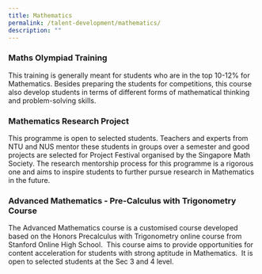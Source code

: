 ```yaml
---
title: Mathematics
permalink: /talent-development/mathematics/
description: ""
---
```

### Maths Olympiad Training


This training is generally meant for students who are in the top 10-12% for Mathematics. Besides preparing the students for competitions, this course also develop students in terms of different forms of mathematical thinking and problem-solving skills.


### Mathematics Research Project


This programme is open to selected students. Teachers and experts from NTU and NUS mentor these students in groups over a semester and good projects are selected for Project Festival organised by the Singapore Math Society. The research mentorship process for this programme is a rigorous one and aims to inspire students to further pursue research in Mathematics in the future.


### Advanced Mathematics - Pre-Calculus with Trigonometry Course


The Advanced Mathematics course is a customised course developed based on the Honors Precalculus with Trigonometry online course from Stanford Online High School.  This course aims to provide opportunities for content acceleration for students with strong aptitude in Mathematics.  It is open to selected students at the Sec 3 and 4 level.